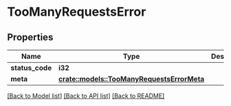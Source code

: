 # TooManyRequestsError

## Properties

Name | Type | Description | Notes
------------ | ------------- | ------------- | -------------
**status_code** | **i32** |  | 
**meta** | [**crate::models::TooManyRequestsErrorMeta**](tooManyRequestsError_meta.md) |  | 

[[Back to Model list]](../README.md#documentation-for-models) [[Back to API list]](../README.md#documentation-for-api-endpoints) [[Back to README]](../README.md)


